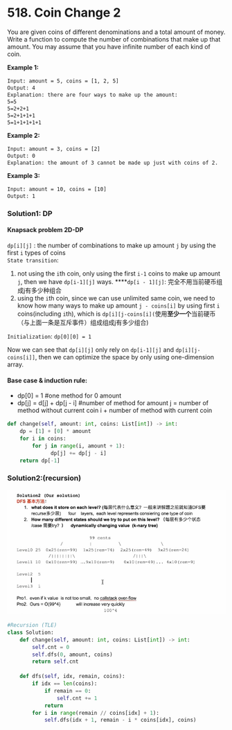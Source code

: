 # 518. Coin Change 2

You are given coins of different denominations and a total amount of money. Write a function to compute the number of combinations that make up that amount. You may assume that you have infinite number of each kind of coin.

**Example 1:**

```text
Input: amount = 5, coins = [1, 2, 5]
Output: 4
Explanation: there are four ways to make up the amount:
5=5
5=2+2+1
5=2+1+1+1
5=1+1+1+1+1
```

**Example 2:**

```text
Input: amount = 3, coins = [2]
Output: 0
Explanation: the amount of 3 cannot be made up just with coins of 2.
```

**Example 3:**

```text
Input: amount = 10, coins = [10] 
Output: 1
```

### Solution1: DP

#### **Knapsack problem 2D-DP**

`dp[i][j]` : the number of combinations to make up amount `j` by using the first `i` types of coins  
`State transition`:

1. not using the `i`th coin, only using the first `i-1` coins to make up amount `j`, then we have `dp[i-1][j]` ways. ****`dp[i - 1][j]`: 完全不用当前硬币组成j有多少种组合
2. using the `i`th coin, since we can use unlimited same coin, we need to know how many ways to make up amount `j - coins[i]` by using first `i` coins\(including `i`th\), which is `dp[i][j-coins[i](`使用**至少一个**当前硬币（与上面一条是互斥事件）组成组成j有多少组合\)

`Initialization`: `dp[0][0] = 1`

Now we can see that `dp[i][j]` only rely on `dp[i-1][j]` and `dp[i][j-coins[i]]`, then we can optimize the space by only using one-dimension array.

#### Base case & induction rule: 

* dp\[0\] = 1  \#one method for 0 amount
* dp\[j\] = d\[j\] +  dp\[j - i\]    \#number of method for amount j  = number of method without current coin i + number of method with current coin

```python
def change(self, amount: int, coins: List[int]) -> int:        
    dp = [1] + [0] * amount 
    for i in coins:
        for j in range(i, amount + 1):
              dp[j] += dp[j - i]
    return dp[-1]
```

### Solution2:\(recursion\)

![](../../.gitbook/assets/image%20%287%29.png)

```python
#Recursion (TLE)
class Solution:
    def change(self, amount: int, coins: List[int]) -> int:
        self.cnt = 0
        self.dfs(0, amount, coins)
        return self.cnt
    
    def dfs(self, idx, remain, coins):
        if idx == len(coins):
            if remain == 0:
                self.cnt += 1
            return
        for i in range(remain // coins[idx] + 1):
            self.dfs(idx + 1, remain - i * coins[idx], coins)
```

